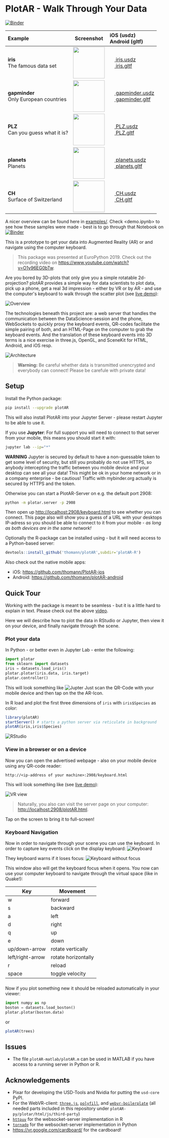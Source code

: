 # PlotAR - Walk Through Your Data

[![Binder](https://mybinder.org/badge_logo.svg)](https://mybinder.org/v2/gh/thomann/plotAR/binder)

| Example | Screenshot | iOS (usdz) <br> Android (gltf)|
| :---         |     :---:        |     :---      |
| **iris**<br>The famous data set | <img src="https://thomann.github.io/plotAR/examples/iris.png" width=100> | <a rel="ar" href="https://thomann.github.io/plotAR/examples/iris.usdz"><img width="15" src="https://upload.wikimedia.org/wikipedia/commons/f/fa/Apple_logo_black.svg"> iris.usdz</a><br><a href="intent://arvr.google.com/scene-viewer/1.0?file=https://thomann.github.io/plotAR/examples/iris.gltf?mode=ar_preferred#Intent;scheme=https;package=com.google.android.googlequicksearchbox;action=android.intent.action.VIEW;S.browser_fallback_url=https://thomann.github.io/plotAR/;end;"><img width="15" src="https://upload.wikimedia.org/wikipedia/commons/e/e0/Android_robot_%282014-2019%29.svg"> iris.gltf</a>   |
| **gapminder**<br>Only European countries | <img src="https://thomann.github.io/plotAR/examples/gapminder.png" width=100> | <a rel="ar" href="https://thomann.github.io/plotAR/examples/gapminder.usdz"><img width="15" src="https://upload.wikimedia.org/wikipedia/commons/f/fa/Apple_logo_black.svg"> gapminder.usdz</a><br><a href="intent://arvr.google.com/scene-viewer/1.0?file=https://thomann.github.io/plotAR/examples/gapminder.gltf?mode=ar_preferred#Intent;scheme=https;package=com.google.android.googlequicksearchbox;action=android.intent.action.VIEW;S.browser_fallback_url=https://thomann.github.io/plotAR/;end;"><img width="15" src="https://upload.wikimedia.org/wikipedia/commons/e/e0/Android_robot_%282014-2019%29.svg"> gapminder.gltf</a>   |
| **PLZ**<br>Can you guess what it is? | <img src="https://thomann.github.io/plotAR/examples/PLZ.png" width=100> | <a rel="ar" href="https://thomann.github.io/plotAR/examples/PLZ.usdz"><img width="15" src="https://upload.wikimedia.org/wikipedia/commons/f/fa/Apple_logo_black.svg"> PLZ.usdz</a><br><a href="intent://arvr.google.com/scene-viewer/1.0?file=https://thomann.github.io/plotAR/examples/PLZ.gltf?mode=ar_preferred#Intent;scheme=https;package=com.google.android.googlequicksearchbox;action=android.intent.action.VIEW;S.browser_fallback_url=https://thomann.github.io/plotAR/;end;"><img width="15" src="https://upload.wikimedia.org/wikipedia/commons/e/e0/Android_robot_%282014-2019%29.svg"> PLZ.gltf</a>   |
| **planets**<br>Planets | <img src="https://thomann.github.io/plotAR/examples/planets.png" width=100> | <a rel="ar" href="https://thomann.github.io/plotAR/examples/planets.usdz"><img width="15" src="https://upload.wikimedia.org/wikipedia/commons/f/fa/Apple_logo_black.svg"> planets.usdz</a><br><a href="intent://arvr.google.com/scene-viewer/1.0?file=https://thomann.github.io/plotAR/examples/planets.gltf?mode=ar_preferred#Intent;scheme=https;package=com.google.android.googlequicksearchbox;action=android.intent.action.VIEW;S.browser_fallback_url=https://thomann.github.io/plotAR/;end;"><img width="15" src="https://upload.wikimedia.org/wikipedia/commons/e/e0/Android_robot_%282014-2019%29.svg"> planets.gltf</a>   |
| **CH**<br>Surface of Switzerland | <img src="https://thomann.github.io/plotAR/examples/CH.png" width=100> | <a rel="ar" href="https://thomann.github.io/plotAR/examples/CH.usdz"><img width="15" src="https://upload.wikimedia.org/wikipedia/commons/f/fa/Apple_logo_black.svg"> CH.usdz</a><br><a href="intent://arvr.google.com/scene-viewer/1.0?file=https://thomann.github.io/plotAR/examples/CH.gltf?mode=ar_preferred#Intent;scheme=https;package=com.google.android.googlequicksearchbox;action=android.intent.action.VIEW;S.browser_fallback_url=https://thomann.github.io/plotAR/;end;"><img width="15" src="https://upload.wikimedia.org/wikipedia/commons/e/e0/Android_robot_%282014-2019%29.svg"> CH.gltf</a>   |

A nicer overview can be found here in [examples/](https://thomann.github.io/plotAR/examples).
Check <demo.ipynb> to see how these samples were made - best is to go through that Notebook on [![Binder](https://mybinder.org/badge_logo.svg)](https://mybinder.org/v2/gh/thomann/plotAR/binder)

This is a prototype to get your data into Augmented Reality (AR) or and navigate using the computer keyboard.

> This package was presented at EuroPython 2019.
> Check out the recording video on <https://www.youtube.com/watch?v=O1y96EG0bTw>.

Are you bored by 3D-plots that only give you a simple rotatable 2d-projection? plotAR provides a simple way for data scientists to plot data, pick up a phone, get a real 3d impression - either by VR or by AR - and use the computer's keyboard to walk through the scatter plot (see [live demo](https://thomann.github.io/plotAR/plotAR-py/plotar/html/)):

![Overview](images/overview.png?raw=true "Overview")

The technologies beneath this project are: a web server that handles the communication between the DataScience-session and the phone, WebSockets to quickly proxy the keyboard events, QR-codes facilitate the simple pairing of both, and an HTML-Page on the computer to grab the keyboard events. And the translation of these keyboard events into 3D terms is a nice exercise in three.js, OpenGL, and SceneKit for HTML, Android, and iOS resp.


![Architecture](images/architecture.png "Architecture")


> **Warning:** Be careful whether data is transmitted unencrypted and everybody can connect! Please be carefule with private data!


## Setup

Install the Python package:
```bash
pip install --upgrade plotAR
```
This will also install PlotAR into your Jupyter Server - please restart Jupyter to be able to use it.

If you use **Jupyter**: For full support you will need to connect to that server from your mobile, this means you should start it with:
```bash
jupyter lab --ip="*"
```
**WARNING** Jupyter is secured by default to have a non-guessable token to get some level of security, but still you probably do not use HTTPS, so anybody intercepting the traffic between you mobile device and your desktop can see all your data! This might be ok in your home network or in a company enterprise - be cautious! Traffic with mybinder.org actually is secured by HTTPS and the token.

Otherwise you can start a PlotAR-Server on e.g. the default port 2908:
```bash
python -m plotar.server -p 2908
```
Then open up <http://localhost:2908/keyboard.html> to see whether you can connect.
This page also will show you a guess of a URL with your desktops IP-adress so you should be able to connect to it from your mobile - *as long as both devices are in the same network!*

Optionally the R-package can be installed using - but it will need access to a Python-based server:
```r
devtools::install_github('thomann/plotAR',subdir='plotAR-R')
```

Also check out the native mobile apps:
- iOS: <https://github.com/thomann/PlotAR-ios>
- Android: <https://github.com/thomann/plotAR-android>


## Quick Tour

Working with the package is meant to be seamless - but it is a little hard to explain in text. Please check out the above [video](https://www.youtube.com/watch?v=O1y96EG0bTw).

Here we will describe how to plot the data in RStudio or Jupyter, then view it on your device, and finally navigate through the scene.

### Plot your data

In Python - or better even in Jupyter Lab - enter the following:

```python
import plotar
from sklearn import datasets
iris = datasets.load_iris()
plotar.plotar(iris.data, iris.target)
plotar.controller()
```
This will look something like
![Jupter](images/screen-jupyter.png?raw=true "Jupter Screen")
Just scan the QR-Code with your mobile device and then tap on the the AR-Icon.

In R load and plot the first three dimensions of `iris` with `iris$Species` as color:
```r
library(plotAR)
startServer() # starts a python server via reticulate in background
plotAR(iris,iris$Species)
```
![RStudio](images/screen-rstudio.png?raw=true "Rstudio Screen")

### View in a browser or on a device

Now you can open the advertised webpage - also on your mobile device using any QR-code reader:
```
http://<ip-address of your machine>:2908/keyboard.html
```
This will look something like (see [live demo](https://thomann.github.io/plotAR/plotAR/overview/)):

![VR view](images/screen-vr.png?raw=true "VR view")

> Naturally, you also can visit the server page on your computer: <http://localhost:2908/plotAR.html>.

Tap on the screen to bring it to full-screen!

### Keyboard Navigation

Now in order to navigate through your scene you can use the keyboard. In order to capture key events click on the display keyboard:
![Keyboard](images/screen-keyboard.png?raw=true)

They keyboard warns if it loses focus:
![Keyboard without focus](images/screen-keyboard-nofocus.png?raw=true)

This window also will get the keyboard focus when it opens. You now can use your computer keyboard to navigate through the virtual space (like in Quake!):

|  Key              |  Movement             |
|-------------------|-----------------------|
|   w               |  forward              |
|   s               | backward              |
|   a               |    left               |
|   d               |   right               |
|   q               |     up                |
|   e               |   down                |
|  up/down-arrow    |  rotate vertically    |
|  left/right-arrow |  rotate horizontally  |
|   r               |  reload               |
|  space            |  toggle velocity      |

### 

Now if you plot something new it should be reloaded automatically in your viewer:
```python
import numpy as np
boston = datasets.load_boston()
plotar.plotar(boston.data)
```
or
```r
plotAR(trees)
```

## Issues

* The file `plotAR-matlab/plotAR.m` can be used in MATLAB if you have access to a running server in Python or R.

## Acknowledgements

* Pixar for developing the USD-Tools and Nvidia for putting the `usd-core` PyPI.
* For the WebVR-client: [`three.js`](http://threejs.org),
  [`polyfill`](https://github.com/googlevr/webvr-polyfill), and
  [`webvr-boilerplate`](https://github.com/borismus/webvr-boilerplate)
  (all needed parts included in this repository under `plotAR-py/plotar/html/js/third-party`)
* [`httpuv`](https://github.com/rstudio/httpuv) for the websocket-server implementation in R
* [`tornado`](https://www.tornadoweb.org/) for the websocket-server implementation in Python
* <https://vr.google.com/cardboard/> for the cardboard!
